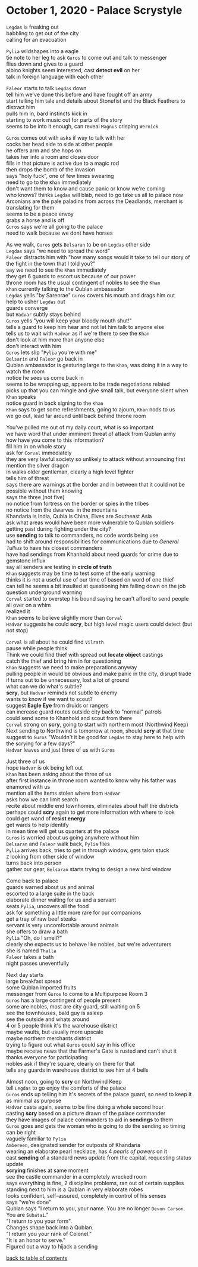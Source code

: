 # October 1, 2020 - Palace Scrystyle  

`Legdas` is freaking out  
babbling to get out of the city  
calling for an evacuation  

`Pylia` wildshapes into a eagle  
tie note to her leg to ask `Guros` to come out and talk to messenger  
flies down and gives to a guard  
albino knights seem interested, cast **detect evil** on her  
talk in foreign language with each other  

`Faleor` starts to talk `Legdas` down  
tell him we've done this before and have fought off an army  
start telling him tale and details about Stonefist and the Black Feathers to distract him  
pulls him in, bard instincts kick in  
starting to work music out for parts of the story  
seems to be into it enough, can reveal `Magnus` crisping `Wernick`  

`Guros` comes out with asks if way to talk with her  
cocks her head side to side at other people  
he offers arm and she hops on  
takes her into a room and closes door  
fills in that picture is active due to a magic rod  
then drops the bomb of the invasion  
says "holy fuck", one of few times swearing  
need to go to the `Khan` immediately  
don't want them to know and cause panic or know we're coming  
who knows? thinks `Legdas` will blab, need to go take us all to palace now  
Arconians are the pale paladins from across the Deadlands, merchant is translating for them  
seems to be a peace envoy  
grabs a horse and is off  
`Guros` says we're all going to the palace  
need to walk because we dont have horses  

As we walk, `Guros` gets `Belsaran` to be on `Legdas` other side  
`Legdas` says "we need to spread the word"  
`Faleor` distracts him with "how many songs would it take to tell our story of the fight in the town that I told you?"  
say we need to see the `Khan` immediately  
they get 6 guards to escort us because of our power  
throne room has the usual contingent of nobles to see the `Khan`  
`Khan` currently talking to the Qublan ambassador  
`Legdas` yells "by Sarenrae" `Guros` covers his mouth and drags him out  
help to usher `Legdas` out  
guards converge  
but `Hadvar` subtly stays behind  
`Guros` yells "you will keep your bloody mouth shut!"  
tells a guard to keep him hear and not let him talk to anyone else  
tells us to wait with `Hadvar` as if we're there to see the `Khan`  
don't look at him more than anyone else  
don't interact with him  
`Guros` lets slip "`Pylia` you're with me"  
`Belsarin` and `Faleor` go back in  
Qublan ambassador is gesturing large to the `Khan`, was doing it in a way to watch the room  
notice he sees us come back in  
seems to be wrapping up, appears to be trade negotiations related  
picks up that you can mingle and give small talk, but everyone silent when `Khan` speaks  
notice guard in back signing to the `Khan`  
`Khan` says to get some refreshments, going to ajourn, `Khan` nods to us  
we go out, lead far around until back behind throne room  

You've pulled me out of my daily court, what is so important  
we have word that under imminent threat of attack from Qublan army  
how have you come to this information?  
fill him in on whole story  
ask for `Corval` immediately  
they are very lawful society so unlikely to attack without announcing first  
mention the silver dragon  
in walks older gentleman, clearly a high level fighter  
tells him of threat  
says there are warnings at the border and in between that it could not be possible without them knowing  
says the three (not five)  
no notice from fortress on the border or spies in the tribes  
no notice from the dwarves  in the mountains  
Khandaria is India, Qubla is China, Elves are Southeast Asia  
ask what areas would have been more vulnerable to Qublan soldiers  
getting past during fighting under the city?  
use **sending** to talk to commanders, no code words being use  
had to shift around responsibilities for communications due to _General Tullius_ to have his closest commanders  
have had sendings from Khanhold about need guards for crime due to gemstone influx  
say all senders are testing in **circle of truth**  
`Khan` suggests may be time to test some of the early warning  
thinks it is not a useful use of our time of based on word of one thief  
can tell he seems a bit insulted at questioning him falling down on the job  
question underground warning  
`Corval` started to overstep his bound saying he can't afford to send people all over on a whim  
realized it  
`Khan` seems to believe slightly more than `Corval`  
`Hadvar` suggests he could **scry**, but high level magic users could detect (but not stop)  

`Corval` is all about he could find `Vilrath`  
pause while people think  
Think we could find thief with spread out **locate object** castings  
catch the thief and bring him in for questioning  
`Khan` suggests we need to make preparations anyway  
pulling people in would be obvious and make panic in the city, disrupt trade  
if turns out to be unnecessary, lost a lot of ground  
what can we do what's subtle?  
**scry**, but `Hadvar` reminds not subtle to enemy  
wants to know if we want to scout?  
suggest **Eagle Eye** from druids or rangers  
can increase guard routes outside city back to "normal" patrols  
could send some to Khanhold and scout from there  
`Corval` strong on **scry**, going to start with northern most (Northwind Keep)  
Next sending to Northwind is tomorrow at noon, should **scry** at that time  
suggest to `Guros` "Wouldn't it be good for `Legdas` to stay here to help with the scrying for a few days?"  
`Hadvar` leaves and just three of us with `Guros`  

Just three of us  
hope `Hadvar` is ok being left out  
`Khan` has been asking about the three of us  
after first instance in throne room wanted to know why his father was enamored with us  
mention all the items stolen where from `Hadvar`  
asks how we can limit search  
recite about middle end townhomes, eliminates about half the districts  
perhaps could **scry** again to get more information with where to look  
could get wand of **resist energy**  
get wards to help identify  
in mean time will get us quarters at the palace  
`Guros` is worried about us going anywhere without him  
`Belsaran` and `Faleor` walk back, `Pylia` flies  
`Pylia` arrives back, tries to get in through window, gets talon stuck  
`Z` looking from other side of window  
turns back into person  
gather our gear, `Belsaran` starts trying to design a new bird window  

Come back to palace  
guards warned about us and animal  
escorted to a large suite in the back  
elaborate dinner waiting for us and a servant  
seats `Pylia`, uncovers all the food  
ask for something a little more rare for our companions  
get a tray of raw beef steaks  
servant is very uncomfortable around animals  
she offers to draw a bath  
`Pylia` "Oh, do I smell?"  
clearly she expects us to behave like nobles, but we're adventurers  
she is named `Thalla`  
`Faleor` takes a bath  
night passes uneventfully  

Next day starts  
large breakfast spread  
some Qublan imported fruits  
messenger from `Guros` to come to a Multipurpose Room 3  
`Guros` has a large contingent of people present  
some are nobles, most are city guard, still waiting on 5  
see the townhouses, bald guy is asleep  
see the outside and whats around  
4 or 5 people think it's the warehouse district  
maybe vaults, but usually more upscale  
maybe northern merchants district  
trying to figure out what `Guros` could say in his office  
maybe receive news that the Farmer's Gate is rusted and can't shut it  
thanks everyone for participating  
nobles ask if they're square, clearly on there for that  
tells any guards in warehouse district to see him at 4 bells  

Almost noon, going to **scry** on Northwind Keep  
tell `Legdas` to go enjoy the comforts of the palace  
`Guros` ends up telling him it's secrets of the palace guard, so need to keep it as minimal as purpose  
`Hadvar` casts again, seems to be fine doing a whole second hour  
casting **scry** based on a picture drawn of the palace commander  
they have images of palace commanders to aid in **sendings** to them  
`Guros` goes and gets the woman who is going to do the sending so timing can be right  
vaguely familiar to `Pylia`  
`Ambereen`, designated sender for outposts of Khandaria  
wearing an elaborate pearl necklace, has 4 _pearls of powers_ on it  
cast **sending** of a standard news update from the capital, requesting status update  
**scrying** finishes at same moment  
see the castle commander in a completely wrecked room  
says everything is fine, 2 discipline problems, ran out of certain supplies  
standing next to him is a Qublan in very elaborate robes  
looks confident, self-assured, completely in control of his senses  
says "we're done"  
Qublan says "I return to you, your name. You are no longer `Devon Carson`. You are `Subatai`."  
"I return to you your form".  
Changes shape back into a Qublan.  
"I return you your rank of Colonel."  
"It is an honor to serve."  
Figured out a way to hijack a sending  

[back to table of contents](/sessions/README.md)

